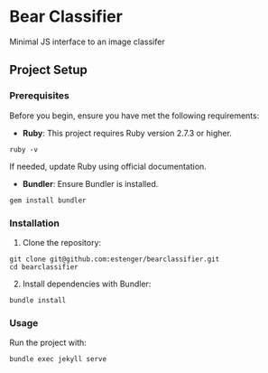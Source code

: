 # Bear Classifier
Minimal JS interface to an image classifer

## Project Setup

### Prerequisites

Before you begin, ensure you have met the following requirements:

- **Ruby**: This project requires Ruby version 2.7.3 or higher.

```shell
ruby -v
```

If needed, update Ruby using official documentation.

- **Bundler**: Ensure Bundler is installed.

```shell
gem install bundler
```

### Installation

1. Clone the repository:

```shell
git clone git@github.com:estenger/bearclassifier.git 
cd bearclassifier
```


2. Install dependencies with Bundler:

```shell
bundle install
```


### Usage

Run the project with:

```shell
bundle exec jekyll serve
```